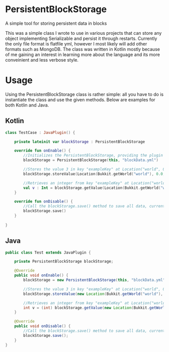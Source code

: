 # PersistentBlockStorage
A simple tool for storing persistent data in blocks

This was a simple class I wrote to use in various projects that can store any object implementing Serializable and persist it through restarts. Currently the only file format is flatfile yml, however I most likely will add other formats such as MongoDB. The class was written in Kotlin mostly because of me gaining an interest in learning more about the language and its more conveinient and less verbose style.

# Usage
Using the PersistentBlockStorage class is rather simple: all you have to do is instantiate the class and use the given methods. Below are examples for both Kotlin and Java.
## Kotlin
```kotlin
class TestCase : JavaPlugin() {

    private lateinit var blockStorage : PersistentBlockStorage

    override fun onEnable() {
        //Initializes the PersistentBlockStorage, providing the plugin instance as well as the data file name
        blockStorage = PersistentBlockStorage(this, "blockData.yml")

        //Stores the value 3 in key "exampleKey" at Location("world", 0.0, 0.0, 0.0)
        blockStorage.storeValue(Location(Bukkit.getWorld("world"), 0.0, 0.0, 0.0), "exampleKey", 3)

        //Retrieves an integer from key "exampleKey" at Location("world", 0.0, 0.0, 0.0)
        val v : Int = blockStorage.getValue(Location(Bukkit.getWorld("world"), 0.0, 0.0, 0.0), "exampleKey") as Int
    }

    override fun onDisable() {
        //Call the blockStorage.save() method to save all data, currently don't have a better solution other than manually calling this 
        blockStorage.save()
    }
    
}
```
## Java
```java
public class Test extends JavaPlugin {

    private PersistentBlockStorage blockStorage;

    @Override
    public void onEnable() {
        blockStorage = new PersistentBlockStorage(this, "blockData.yml");

        //Stores the value 3 in key "exampleKey" at Location("world", 0.0, 0.0, 0.0)
        blockStorage.storeValue(new Location(Bukkit.getWorld("world"), 0.0, 0.0, 0.0), "exampleKey", 3);

        //Retrieves an integer from key "exampleKey" at Location("world", 0.0, 0.0, 0.0)
        int v = (int) blockStorage.getValue(new Location(Bukkit.getWorld("world"), 0.0, 0.0, 0.0), "exampleKey");
    }

    @Override
    public void onDisable() {
        //Call the blockStorage.save() method to save all data, currently don't have a better solution other than manually calling this
        blockStorage.save();
    }
}
```

